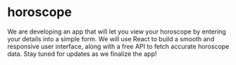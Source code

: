 # horoscope
We are developing an app that will let you view your horoscope by entering your details into a simple form. We will use React to build a smooth and responsive user interface, along with a free API to fetch accurate horoscope data. Stay tuned for updates as we finalize the app!
